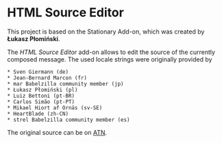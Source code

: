 # HTML Source Editor

This project is based on the Stationary Add-on, which was created by **Łukasz Płomiński**. 

The *HTML Source Editor* add-on allows to edit the source of the currently composed message. The used locale strings were originally provided by

    * Sven Giermann (de)
    * Jean-Bernard Marcon (fr)
    * mar Babelzilla community member (jp)
    * Łukasz Płomiński (pl)
    * Luiz Bettoni (pt-BR)
    * Carlos Simão (pt-PT)
    * Mikael Hiort af Ornäs (sv-SE)
    * HeartBlade (zh-CN)
    * strel Babelzilla community member (es)

The original source can be on [ATN](https://addons.thunderbird.net/addon/stationery/versions/1.0.0).
